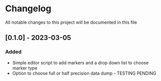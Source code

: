 # Changelog

All notable changes to this project will be documented in this file

## [0.1.0] - 2023-03-05

### Added
- Simple editor script to add markers and a drop down list to choose marker type
- Option to choose full or half precision data dump - TESTING PENDING
